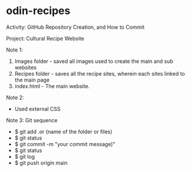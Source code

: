 # odin-recipes

Activity: GitHub Repository Creation, and How to Commit

Project: Cultural Recipe Website

Note 1:
1. Images folder - saved all images used to create the main and sub websites
2. Recipes folder - saves all the recipe sites, wherein each sites linked to the main page
3. index.html - The main website.

Note 2:
- Used external CSS

Note 3:
Git sequence
- $ git add .or (name of the folder or files)
- $ git status
- $ git commit -m "your commit message)"
- $ git status
- $ git log
- $ git push origin main
